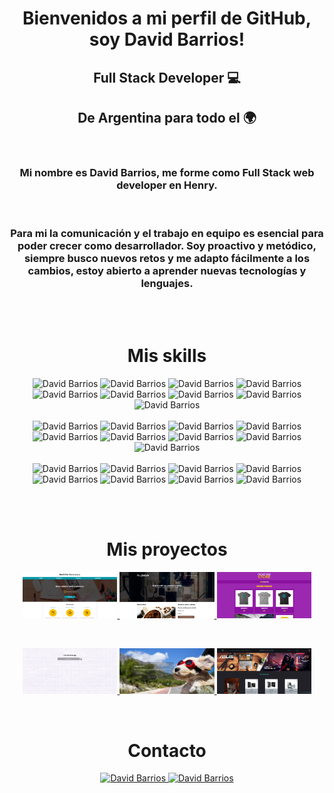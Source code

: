<h1 align='center'>Bienvenidos a mi perfil de GitHub, soy David Barrios!</h1>

<h2 align="center">Full Stack Developer 💻</h2>
<h2 align="center">De Argentina para todo el 🌍</h2>
<br>
<h3 align="center">Mi nombre es David Barrios, me forme como Full Stack web developer en Henry.</h3><br>
<h3 align="center">
Para mi la comunicación y el trabajo en equipo es esencial para poder crecer como desarrollador. Soy proactivo y metódico, siempre busco nuevos retos y me adapto fácilmente a los cambios, estoy abierto a aprender nuevas tecnologías y lenguajes.
</h3>
<br>
<br>

<h1 align="center">Mis skills</h1>
<p align="center">
<img width="8%" src="https://cdn.jsdelivr.net/gh/devicons/devicon/icons/html5/html5-original-wordmark.svg" alt='David Barrios' />
<img width="8%" src="https://cdn.jsdelivr.net/gh/devicons/devicon/icons/css3/css3-original-wordmark.svg" alt='David Barrios' />
<img width="8%" src="https://cdn.jsdelivr.net/gh/devicons/devicon/icons/javascript/javascript-original.svg" alt='David Barrios' />
<img width="8%" src="https://cdn.jsdelivr.net/gh/devicons/devicon/icons/tailwindcss/tailwindcss-original-wordmark.svg" alt='David Barrios' />
<img width="8%" src="https://cdn.jsdelivr.net/gh/devicons/devicon/icons/bootstrap/bootstrap-original-wordmark.svg" alt='David Barrios' />
<img width="8%" src="https://cdn.jsdelivr.net/gh/devicons/devicon/icons/sass/sass-original.svg" alt='David Barrios' />
<img width="8%" src="https://cdn.jsdelivr.net/gh/devicons/devicon/icons/less/less-plain-wordmark.svg" alt='David Barrios' />
<img width="8%" src="https://cdn.jsdelivr.net/gh/devicons/devicon/icons/react/react-original-wordmark.svg" alt='David Barrios' />
<img width="8%" src="https://cdn.jsdelivr.net/gh/devicons/devicon/icons/redux/redux-original.svg" alt='David Barrios' />
  <br><br>
<img width="8%" src="https://cdn.jsdelivr.net/gh/devicons/devicon/icons/express/express-original-wordmark.svg" alt='David Barrios' />
<img width="8%" src="https://cdn.jsdelivr.net/gh/devicons/devicon/icons/typescript/typescript-original.svg" alt='David Barrios' />
<img width="8%" src="https://cdn.jsdelivr.net/gh/devicons/devicon/icons/postgresql/postgresql-original-wordmark.svg" alt='David Barrios' />
<img width="8%" src="https://cdn.jsdelivr.net/gh/devicons/devicon/icons/sqlite/sqlite-original-wordmark.svg" alt='David Barrios' />
<img width="8%" src="https://cdn.jsdelivr.net/gh/devicons/devicon/icons/mysql/mysql-original-wordmark.svg" alt='David Barrios' />
<img width="8%" src="https://cdn.jsdelivr.net/gh/devicons/devicon/icons/sequelize/sequelize-original-wordmark.svg" alt='David Barrios' />
<img width="8%" src="https://cdn.jsdelivr.net/gh/devicons/devicon/icons/git/git-original-wordmark.svg" alt='David Barrios' />
<img width="8%" src="https://cdn.jsdelivr.net/gh/devicons/devicon/icons/nodejs/nodejs-original-wordmark.svg" alt='David Barrios' />
<img width="8%" src="https://cdn.jsdelivr.net/gh/devicons/devicon/icons/babel/babel-original.svg" alt='David Barrios' />
  <br><br>
<img width="8%" src="https://cdn.jsdelivr.net/gh/devicons/devicon/icons/gulp/gulp-plain.svg" alt='David Barrios' />
<img width="8%" src="https://cdn.jsdelivr.net/gh/devicons/devicon/icons/jquery/jquery-original-wordmark.svg" alt='David Barrios' />
<img width="8%" src="https://cdn.jsdelivr.net/gh/devicons/devicon/icons/linux/linux-original.svg" alt='David Barrios' />
<img width="8%" src="https://cdn.jsdelivr.net/gh/devicons/devicon/icons/figma/figma-original.svg" alt='David Barrios' />
<img width="8%" src="https://cdn.jsdelivr.net/gh/devicons/devicon/icons/firebase/firebase-plain-wordmark.svg" alt='David Barrios' />
<img width="8%" src="https://cdn.jsdelivr.net/gh/devicons/devicon/icons/filezilla/filezilla-plain-wordmark.svg" alt='David Barrios' />
<img width="8%" src="https://cdn.jsdelivr.net/gh/devicons/devicon/icons/wordpress/wordpress-original.svg" alt='David Barrios' />
<img width="8%" src="https://cdn.jsdelivr.net/gh/devicons/devicon/icons/woocommerce/woocommerce-original-wordmark.svg" alt='David Barrios' />

</p>
<br>
<br>

 <h1 align="center">Mis proyectos</h1>
 
<p align='center'>
<a href="https://freelancer-db.netlify.app/">
 <img width="30%" src="./images/FREELANCE.jpg"/>
 </a>
 <a href="https://blogcafe-db.netlify.app/">
 <img width="30%" src="./images/CAFE.jpg"/>
 </a>
 <a href="https://frontedstore-db.netlify.app/">
 <img width="30%" src="./images/STORE.jpg"/>
 </a>
 </p>

<br>

<p align='center'>
<a href="https://dabarrio-todo-app.netlify.app/">
 <img width="30%" src="./images/todoApp.jpg"/>
 </a>
<a href="https://dabarrio-pi-dogs.vercel.app/">
 <img width="30%" src="./images/dabarrio-PI.jpg"/>
 </a>
<a href="https://pg-rgb-store-three.vercel.app/">
 <img width="30%" src="./images/PF.jpg"/>
 </a>
</p>

<br>
 <h1 align="center">Contacto</h1>
<p align="center">
<a href="https://www.linkedin.com/in/david-barrios-fullstack/">
<img width="5%" src="https://cdn.jsdelivr.net/gh/devicons/devicon/icons/linkedin/linkedin-original.svg" alt='David Barrios'/>
</a>
<a href="mailto:dev.dabarrio@gmail.com">
<img width="5%" src="https://cdn-icons-png.flaticon.com/512/281/281769.png" alt='David Barrios'/>
</a>
</p>
